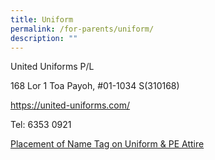 ```yaml
---
title: Uniform
permalink: /for-parents/uniform/
description: ""
---
```

United Uniforms P/L

168 Lor 1 Toa Payoh, #01-1034  S(310168)

https://united-uniforms.com/

Tel: 6353 0921

[Placement of Name Tag on Uniform & PE Attire](/files/placement%20of%20name%20tag%20on%20uniform%20&%20pe%20attire.pdf)